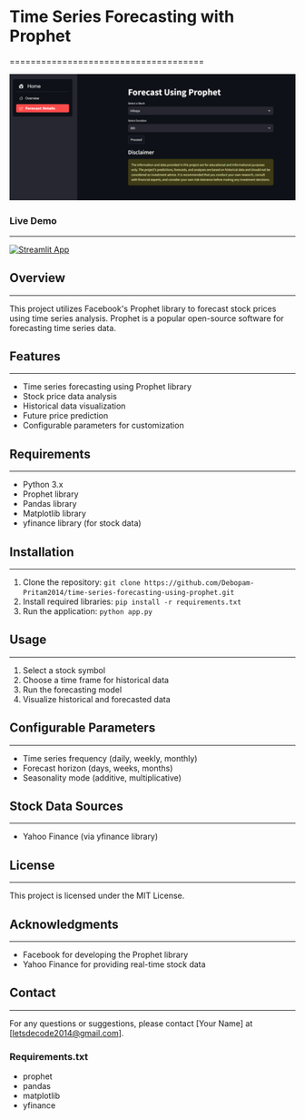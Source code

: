 # Time Series Forecasting with Prophet
=====================================

![Project Screenshot](./images/time-series-forecasting-using-prophet.png)

### Live Demo
-------------

[![Streamlit App](https://static.streamlit.io/badges/streamlit_badge_black_white.svg)](https://debopam-pritam2014-time-series-forecasting-using-pro-app-9cn98u.streamlit.app/)

## Overview
------------

This project utilizes Facebook's Prophet library to forecast stock prices using time series analysis. Prophet is a popular open-source software for forecasting time series data.


## Features
------------

* Time series forecasting using Prophet library
* Stock price data analysis
* Historical data visualization
* Future price prediction
* Configurable parameters for customization


## Requirements
---------------

* Python 3.x
* Prophet library
* Pandas library
* Matplotlib library
* yfinance library (for stock data)


## Installation
---------------

1. Clone the repository: `git clone https://github.com/Debopam-Pritam2014/time-series-forecasting-using-prophet.git`
2. Install required libraries: `pip install -r requirements.txt`
3. Run the application: `python app.py`


## Usage
---------

1. Select a stock symbol
2. Choose a time frame for historical data
3. Run the forecasting model
4. Visualize historical and forecasted data


## Configurable Parameters
-------------------------

* Time series frequency (daily, weekly, monthly)
* Forecast horizon (days, weeks, months)
* Seasonality mode (additive, multiplicative)


## Stock Data Sources
---------------------

* Yahoo Finance (via yfinance library)


## License
---------

This project is licensed under the MIT License.


## Acknowledgments
------------------

* Facebook for developing the Prophet library
* Yahoo Finance for providing real-time stock data


## Contact
----------

For any questions or suggestions, please contact [Your Name] at [letsdecode2014@gmail.com].


### Requirements.txt
- prophet
- pandas
- matplotlib
- yfinance

